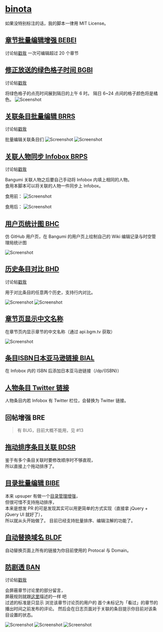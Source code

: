 # [binota](https://bgm.tv/user/binota)
如果没特别标注的话，我的脚本一律用 MIT License。

## [章节批量编辑增强 BEBEI](bangumi-episodes-batch-edit-imporve.user.js?raw=true)
讨论帖[戳我](https://bgm.tv/group/topic/347039)
一次可编辑超过 20 个章节

## [修正放送的绿色格子时间 BGBI ](bangumi-green-block-improve.user.js?raw=true)
讨论帖[戳我](https://bgm.tv/group/topic/341661)

将绿色格子的点亮时间展到隔日的上午 6 时。
隔日 6~24 点间的格子颜色将是橘色。
![Sceenshot](https://puu.sh/suOts/82f78b1c22.png)

## [关联条目批量编辑 BRRS](bangumi-rename-related-subjects.user.js?raw=true)
讨论帖[戳我](https://bgm.tv/group/topic/311647)

批量编辑关联条目们
![Screenshot](http://r.loli.io/vay6ny.jpg)
![Screenshot](http://r.loli.io/jMR3Mn.jpg)

## [关联人物同步 Infobox BRPS](bangumi-relationship-person-synchronize.user.js?raw=true)
讨论帖[戳我](https://bgm.tv/group/topic/340812)

Bangumi 关联人物之后要自己手动将 Infobox 内填上相同的人物。  
食用本脚本可以将关联的人物一件同步上 Infobox。

食用前：
![Screenshot](https://puu.sh/qasgZ/ea148e4373.png)

食用后：
![Screenshot](https://puu.sh/qasis/73c8ec3e25.png)

## [用户页统计图 BHC](bangumi-homepage-calendar.user.js?raw=true)
仿 GitHub 用户页，在 Bangumi 的用户页上绘制自己的 Wiki 编辑记录与时空管理局统计图  

![Screenshot](http://puu.sh/mUdlQ/63f2e6354f.png)

## [历史条目对比 BHD](bangumi-history-diff.user.js?raw=true)
讨论帖[戳我](https://bgm.tv/group/topic/311622)

用于对比条目的任意两个历史，支持行内对比。

![Screenshot](http://r.loli.io/YzUrMn.jpg)
![Screenshot](https://i.imgur.com/jlEMOxC.jpg)

## [章节页显示中文名称](bangumi-episode-chinese.user.js?raw=true)

在章节页内显示章节的中文名称（通过 api.bgm.tv 获取）

![Screenshot](http://puu.sh/oufxZ/f59fb8144b.png)

## [条目ISBN日本亚马逊链接 BIAL](bangumi-isbn-amazon-link.user.js?raw=true)

在 Infobox 内的 ISBN 后添加日本亚马逊链接（/dp/{ISBN}）

## [人物条目 Twitter 链接](bangumi-twitter-link.user.js?raw=true)

人物条目内若 Infobox 有 Twitter 栏位，会替换为 Twitter 链接。


## 回帖增强 BRE

> 有 BUG，目前大概不能用，见 #13

## [拖动排序条目关联 BDSR](bangumi-drag2sort-relationship.user.js?raw=true)

鉴于有多个条目关联时要修改顺序时不够直观，  
所以直接上个拖动排序了。

## [目录批量编辑 BIBE](bangumi-index-batch-edit.user.js?raw=true)

本来 upsuper 有做一个[目录管理增强](https://github.com/bangumi/scripts/blob/master/upsuper/index_manager.user.js)，  
但很可惜不支持拖动排序，  
本来是想发 PR 的可是发现其实可以用更简单的方式实现（直接拿 jQuery + jQuery UI 就好了），  
所以就从头开始做了。
目前已经支持批量排序、编辑注解的功能了。

## [自动替换域名 BLDF](bangumi-links-domain-fixer.user.js?raw=true)
自动替换页面上所有的链接为你目前使用的 Protocal 与 Domain。

## [防剧透 BAN](bangumi-anti-netabare.user.js?raw=true)
讨论帖[戳我](https://bgm.tv/group/topic/311322)

会屏蔽章节讨论里的部分留言，  
屏蔽规则就跟[这里](https://bgm.tv/group/topic/311320)描述的一样 吧  
过滤的标准是只显示 浏览该章节讨论页的用户的 首个未标记为「看过」的章节的 播出时间之前发布的评论。
然后会在日志页面对于关联的条目提示你目前对该条目设置的状态。

![Screenshot](http://r.loli.io/A3qqea.jpg)
![Screenshot](http://r.loli.io/bIJnQz.jpg)
![Screenshot](http://r.loli.io/yauAny.jpg)
